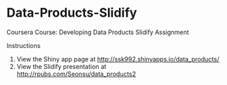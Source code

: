 Data-Products-Slidify
=====================
  
  Coursera Course: Developing Data Products Slidify Assignment

Instructions

1. View the Shiny app page at http://ssk992.shinyapps.io/data_products/
2. View the Slidify presentation at http://rpubs.com/Seonsu/data_products2